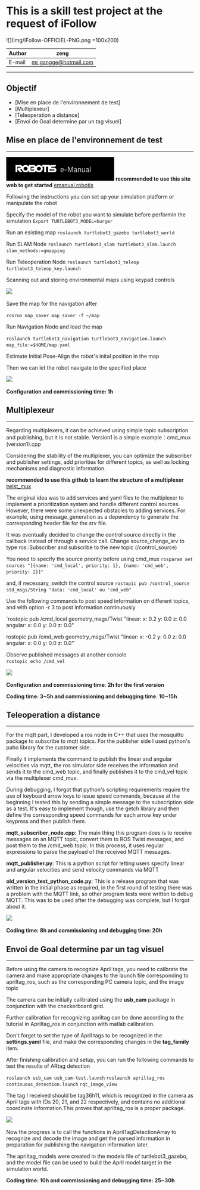 This is a skill test project at the request of iFollow
====
![](img/iFollow-OFFICIEL-PNG.png =100x200)

|Author|zeng|
|---|---
|E-mail|mr.gangge@hotmail.com

***

## Objectif
* [Mise en place de l'environnement de test]
* [Multiplexeur]
* [Teleoperation a distance]
* [Envoi de Goal determine par un tag visuel]

## Mise en place de l'environnement de test
---
![](img/robotis_emanual_logo.png)
**recommended to use this site web to get started** [emanual.robotis](https://emanual.robotis.com/docs/en/platform/turtlebot3/quick-start/)

Following the instructions you can set up your simulation platform or manipulate the robot

Specify the model of the robot you want to simulate before performin the simulation
`Export TURTLEBOT3_MODEL=burger`

Run an esisting map
`roslaunch turtlebot3_gazebo turtlebot3_world`

Run SLAM Node
`roslaunch turtlebot3_slam turtlebot3_slam.launch slam_methods:=gmapping`

Run Teleoperation Node
`roslaunch turtlebot3_teleop turtlebot3_teleop_key.launch`

Scanning out and storing environmental maps using keypad controls

![](img/showcase1.gif)

Save the map for the navigation after

`rosrun map_saver map_saver -f ~/map`

Run Navigation Node and load the map

`roslaunch turtlebot3_navigation turtlebot3_navigation.launch map_file:=$HOME/map.yaml`

Estimate Initial Pose-Align the robot's inital position in the map

Then we can let the robot navigate to the specified place

![](img/showcase2.gif)


**Configuration and commissioning time: 1h**

## Multiplexeur
---
Regarding multiplexers, it can be achieved using simple topic subscription and publishing, but it is not stable.
Version1 is a simple example：cmd_mux (version1).cpp

Considering the stability of the multiplexer, you can optimize the subscriber and publisher settings, add priorities for different topics, as well as locking mechanisms and diagnostic information.

**recommended to use this github to learn the structure of a multiplexer** [twist_mux](https://github.com/ros-teleop/twist_mux)

The original idea was to add services and yaml files to the multiplexer to implement a prioritization system and handle different control sources. However, there were some unexpected obstacles to adding services. For example, using message_generation as a dependency to generate the corresponding header file for the srv file.

It was eventually decided to change the control source directly in the callback instead of through a service call. Change source_change_srv to type ros::Subscriber and subscribe to the new topic (/control_source)

You need to specify the source priority before using cmd_mux
`rosparam set sources "[{name: 'cmd_local', priority: 1}, {name: 'cmd_web', priority: 2}]"`

and, if necessary, switch the control source
`rostopic pub /control_source std_msgs/String "data: 'cmd_local' ou 'cmd_web"`

Use the following commands to post speed information on different topics, and with option -r 3 to post information continuously

`rostopic pub /cmd_local geometry_msgs/Twist "linear:
  x: 0.2
  y: 0.0
  z: 0.0
angular:
  x: 0.0
  y: 0.0
  z: 0.0"

rostopic pub /cmd_web geometry_msgs/Twist "linear:
  x: -0.2
  y: 0.0
  z: 0.0
angular:
  x: 0.0
  y: 0.0
  z: 0.0"`

Observe published messages at another console  
`rostopic echo /cmd_vel`

![](img/showcase3.gif)

**Configuration and commissioning time**: **2h for the first version**

**Coding time: 3~5h and commissioning and debugging time**: **10~15h**

## Teleoperation a distance
---
For the mqtt part, I developed a ros node in C++ that uses the mosquitto package to subscribe to mqtt topics. For the publisher side I used python's paho library for the customer side.

Finally it implements the command to publish the linear and angular velocities via mqtt, the ros simulator side receives the information and sends it to the cmd_web topic, and finally publishes it to the cmd_vel topic via the multiplexer cmd_mux.

During debugging, I forgot that python's scripting requirements require the use of keyboard arrow keys to issue speed commands, because at the beginning I tested this by sending a simple message to the subscription side as a test. It's easy to implement though, use the getch library and then define the corresponding speed commands for each arrow key under keypress and then publish them.

**mqtt_subscriber_node.cpp**: The main thing this program does is to receive messages on an MQTT topic, convert them to ROS Twist messages, and post them to the /cmd_web topic. In this process, it uses regular expressions to parse the payload of the received MQTT messages.

**mqtt_publisher.py**: This is a python script for letting users specify linear and  angular velocities and send velocity commands via MQTT

**old_version_test_python_code.py**: This is a release program that was written in the initial phase as required, in the first round of testing there was a problem with the MQTT link, so other program tests were written to debug MQTT. This was to be used after the debugging was complete, but I forgot about it. 

![](img/showcase4.gif)


**Coding time: 8h and commissioning and debugging time: 20h**
## Envoi de Goal determine par un tag visuel
---

Before using the camera to recognize April tags, you need to calibrate the camera and make appropriate changes to the launch file corresponding to apriltag_ros, such as the corresponding PC camera topic, and the image topic

The camera can be initially calibrated using the **usb_cam** package in conjunction with the checkerboard grid.

Further calibration for recognizing apriltag can be done according to the tutorial in Apriltag_ros in conjunction with matlab calibration.

Don't forget to set the type of April tags to be recognized in the **settings.yaml** file, and make the corresponding changes in the **tag_family** item.

After finishing calibration and setup, you can run the following commands to test the results of ARtag detection

`roslaunch usb_cam usb_cam-test.launch`
`roslaunch apriltag_ros continuous_detection.launch`
`rqt_image_view`

The tag I received should be tag36h11, which is recognized in the camera as April tags with IDs 20, 21, and 22 respectively, and contains no additional coordinate information.This proves that apriltag_ros is a proper package.

![](img/showcase5.gif)

Now the progress is to call the functions in AprilTagDetectionArray to recognize and decode the image and get the parsed information in preparation for publishing the navigation information later.

The apriltag_models were created in the models file of turtlebot3_gazebo, and the model file can be used to build the April model target in the simulation world.

**Coding time: 10h and commissioning and debugging time: 25~30h**
